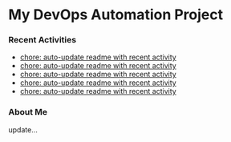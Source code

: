 # My DevOps Automation Project

### Recent Activities
<!-- activity:START -->
- [chore: auto-update readme with recent activity](https://github.com/kaigiii/mybowling-app/commit/993fced756497fe8dcca145cbd9253fa72cd4f6c)
- [chore: auto-update readme with recent activity](https://github.com/kaigiii/mybowling-app/commit/7bf135f672220c296c6982502bcb2de3448c77c8)
- [chore: auto-update readme with recent activity](https://github.com/kaigiii/mybowling-app/commit/b05111b9bd031582608a95454f9a9f972fc25cf1)
- [chore: auto-update readme with recent activity](https://github.com/kaigiii/mybowling-app/commit/ee36a248eae3771b18e71054aa01917867591f3e)
- [chore: auto-update readme with recent activity](https://github.com/kaigiii/mybowling-app/commit/fc37184557f90ca4506b89f31e74c7d330a8241b)
<!-- activity:END -->

### About Me
<!-- MYLINKS:START -->
<!-- MYLINKS:END -->

update...
